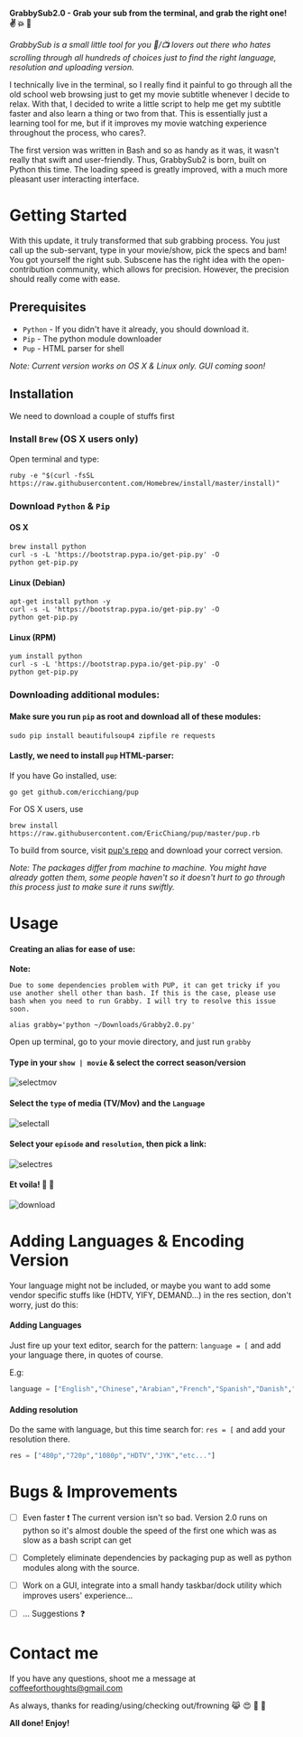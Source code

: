 
__GrabbySub2.0 -  Grab your sub from the terminal, and grab the right one! :v: :collision: :rocket:__

_GrabbySub is a small little tool for you :cinema:/:tv: lovers out there who hates scrolling through all hundreds of choices just to find the right language, resolution and uploading version._ 

I technically live in the terminal, so I really find it painful to go through all the old school web browsing just to get my movie subtitle whenever I decide to relax. With that, I decided to write a little script to help me get my subtitle faster and also learn a thing or two from that. This is essentially just a learning tool for me, but if it improves my movie watching experience throughout the process, who cares?.

The first version was written in Bash and so as handy as it was, it wasn't really that swift and user-friendly. Thus, GrabbySub2 is born, built on Python this time. The loading speed is greatly improved, with a much more pleasant user interacting interface. 


# Getting Started

With this update, it truly transformed that sub grabbing process. You just call up the sub-servant, type in your movie/show, pick the specs and bam! You got yourself the right sub. Subscene has the right idea with the open-contribution community, which allows for precision. However, the precision should really come with ease. 


## Prerequisites 

* `Python` - If you didn't have it already, you should download it. 
* `Pip` - The python module downloader 
* `Pup` - HTML parser for shell 

_Note: Current version works on OS X & Linux only. GUI coming soon!_

## Installation

We need to download a couple of stuffs first

### Install `Brew` (OS X users only) 
	
Open terminal and type: 
	
```shell
ruby -e "$(curl -fsSL https://raw.githubusercontent.com/Homebrew/install/master/install)"
```
	
### Download `Python` & `Pip`
	
#### OS X 
	
```shell
brew install python
curl -s -L 'https://bootstrap.pypa.io/get-pip.py' -O 
python get-pip.py
```

#### Linux (Debian) 

```shell
apt-get install python -y 
curl -s -L 'https://bootstrap.pypa.io/get-pip.py' -O 
python get-pip.py
```

#### Linux (RPM) 

```shell 
yum install python
curl -s -L 'https://bootstrap.pypa.io/get-pip.py' -O 
python get-pip.py
```

### Downloading additional modules: 

#### Make sure you run `pip` as root and download all of these modules: 

```shell 
sudo pip install beautifulsoup4 zipfile re requests
```

#### Lastly, we need to install `pup` HTML-parser: 

If you have Go installed, use: 
```
go get github.com/ericchiang/pup
```

For OS X users, use 
```
brew install https://raw.githubusercontent.com/EricChiang/pup/master/pup.rb
```

To build from source, visit [pup's repo](https://github.com/EricChiang/pup/releases/tag/v0.3.9) and download your correct version.

_Note: The packages differ from machine to machine. You might have already gotten them, some people haven\'t so it doesn't hurt to go through this process just to make sure it runs swiftly._


# Usage
	
#### Creating an alias for ease of use: 

**Note:** 
```
Due to some dependencies problem with PUP, it can get tricky if you use another shell other than bash. If this is the case, please use bash when you need to run Grabby. I will try to resolve this issue soon.
```


```shell 
alias grabby='python ~/Downloads/Grabby2.0.py' 
```
	
Open up terminal, go to your movie directory, and just run `grabby` 

#### Type in your `show | movie` & select the correct season/version
	
![selectmov](http://i.imgur.com/9B9zsxG.png) 
	
#### Select the `type` of media (TV/Mov) and the `Language` 
	
![selectall](http://i.imgur.com/nSm4THG.png)
	
#### Select your `episode` and `resolution`, then pick a link: 
	
![selectres](http://i.imgur.com/Q2wr1zg.png)
	
#### Et voila! :angel: :clap:
	
![download](http://i.imgur.com/ttYJOXP.png)
	
	
# Adding Languages & Encoding Version 

Your language might not be included, or maybe you want to add some vendor specific stuffs like (HDTV, YIFY, DEMAND...) in the res section, don't worry, just do this: 

#### Adding Languages
	
Just fire up your text editor, search for the pattern: `language = [` and add your language there, in quotes of course. 

E.g: 

```python 
language = ["English","Chinese","Arabian","French","Spanish","Danish","German","Vietnamese","etc...."]
```
	
#### Adding resolution
	
Do the same with language, but this time search for: `res = [` and add your resolution there. 

```python
res = ["480p","720p","1080p","HDTV","JYK","etc..."]
```

# Bugs & Improvements


- [ ] Even faster :exclamation: The current version isn't so bad. Version 2.0 runs on python so it's almost double the speed of the first one which was as slow as a bash script can get

- [ ] Completely eliminate dependencies by packaging pup as well as python modules along with the source.

- [ ] Work on a GUI, integrate into a small handy taskbar/dock utility which improves users' experience...

- [ ] ... Suggestions :question:

# Contact me

If you have any questions, shoot me a message at coffeeforthoughts@gmail.com 

As always, thanks for reading/using/checking out/frowning :joy_cat: :heart_eyes: :dizzy: :poop:

__All done! Enjoy!__ 
